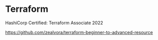 # Terraform
HashiCorp Certified: Terraform Associate 2022

https://github.com/zealvora/terraform-beginner-to-advanced-resource
